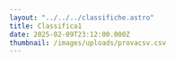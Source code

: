 ```yaml
---
layout: "../../../classifiche.astro"
title: Classifica1
date: 2025-02-09T23:12:00.000Z
thumbnail: /images/uploads/provacsv.csv
---
```

